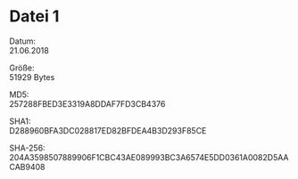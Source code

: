 # Datei 1
Datum:<br>
21.06.2018

Größe:<br>
51929 Bytes

MD5:<br>
257288FBED3E3319A8DDAF7FD3CB4376

SHA1:<br>
D288960BFA3DC028817ED82BFDEA4B3D293F85CE

SHA-256:<br>
204A3598507889906F1CBC43AE089993BC3A6574E5DD0361A0082D5AACAB9408
